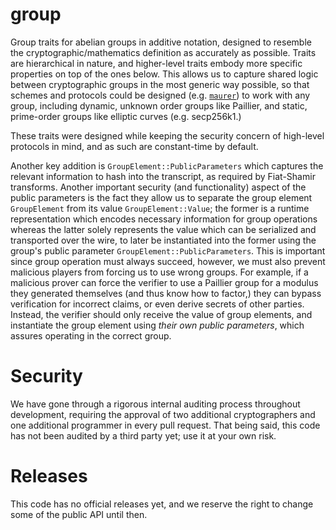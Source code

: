 # group
Group traits for abelian groups in additive notation, designed to resemble the cryptographic/mathematics definition as accurately as possible.
Traits are hierarchical in nature, and higher-level traits embody more specific properties on top of the ones below. 
This allows us to capture shared logic between cryptographic groups in the most generic way possible, so that schemes and protocols could be designed (e.g. [`maurer`](https://github.com/dwallet-labs/maurer)) to work with any group, 
including dynamic, unknown order groups like Paillier, and static, prime-order groups like elliptic curves (e.g. secp256k1.) 

These traits were designed while keeping the security concern of high-level protocols in mind, and as such are constant-time by default. 

Another key addition is `GroupElement::PublicParameters` which captures the relevant information to hash into the transcript, as required by Fiat-Shamir transforms.
Another important security (and functionality) aspect of the public parameters is the fact they allow us to separate the group element `GroupElement` from its value `GroupElement::Value`; the former is a runtime representation which encodes necessary information for group operations whereas
the latter solely represents the value which can be serialized and transported over the wire, to later be instantiated into the former using the group's public parameter `GroupElement::PublicParameters`. 
This is important since group operation must always succeed, however, we must also prevent malicious players from forcing us to use wrong groups. 
For example, if a malicious prover can force the verifier to use a Paillier group for a modulus they generated themselves (and thus know how to factor,) they can 
bypass verification for incorrect claims, or even derive secrets of other parties. Instead, the verifier should only receive the value of group elements, and instantiate the group element using *their own public parameters*, which assures operating in the correct group.

# Security
We have gone through a rigorous internal auditing process throughout development, requiring the approval of two additional cryptographers and one additional programmer in every pull request. 
That being said, this code has not been audited by a third party yet; use it at your own risk.

# Releases
This code has no official releases yet, and we reserve the right to change some of the public API until then.
